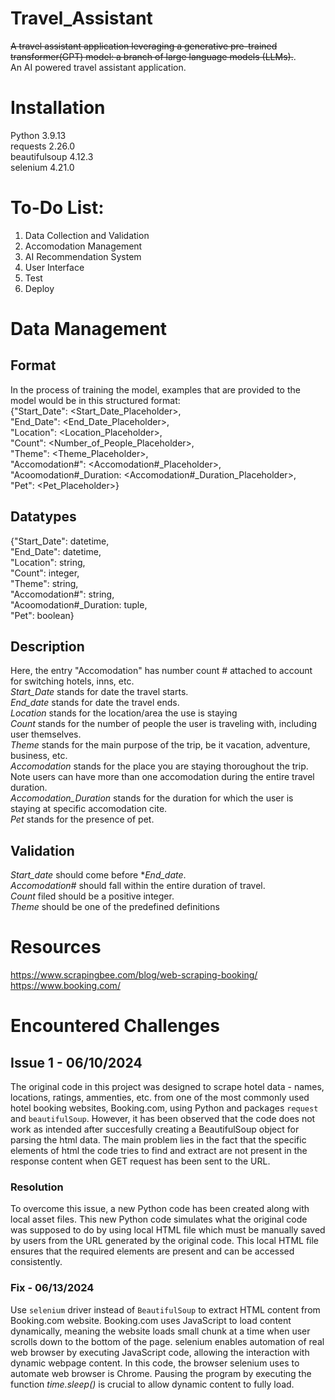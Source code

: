# Travel_Assistant
~~A travel assistant application leveraging a generative pre-trained transformer(GPT) model: a branch of large language models (LLMs).~~.\
An AI powered travel assistant application.

# Installation
Python 3.9.13\
requests 2.26.0\
beautifulsoup 4.12.3\
selenium 4.21.0

# To-Do List:
  1. Data Collection and Validation
  2. Accomodation Management
  3. AI Recommendation System
  4. User Interface
  5. Test
  6. Deploy

# Data Management
  ## Format
  In the process of training the model, examples that are provided to the model would be in this structured format:\
    {"Start_Date": <Start_Date_Placeholder>,\
    "End_Date": <End_Date_Placeholder>,\
    "Location": <Location_Placeholder>,\
    "Count": <Number_of_People_Placeholder>,\
    "Theme": <Theme_Placeholder>,\
    "Accomodation#": <Accomodation#_Placeholder>,\
    "Acoomodation#_Duration: <Accomodation#_Duration_Placeholder>,\
    "Pet": <Pet_Placeholder>}

  ## Datatypes
  {"Start_Date": datetime,\
    "End_Date": datetime,\
    "Location": string,\
    "Count": integer,\
    "Theme": string,\
    "Accomodation#": string,\
    "Acoomodation#_Duration: tuple,\
    "Pet": boolean}
    
  ## Description
  Here, the entry "Accomodation" has number count # attached to account for switching hotels, inns, etc.\
  *Start_Date* stands for date the travel starts.\
  *End_date* stands for date the travel ends.\
  *Location* stands for the location/area the use is staying\
  *Count* stands for the number of people the user is traveling with, including user themselves.\
  *Theme* stands for the main purpose of the trip, be it vacation, adventure, business, etc.\
  *Accomodation* stands for the place you are staying thoroughout the trip. Note users can have more than one accomodation during the entire travel duration.\
  *Accomodation_Duration* stands for the duration for which the user is staying at specific accomodation cite.\
  *Pet* stands for the presence of pet.

  ## Validation
  *Start_date* should come before **End_date*.\
  *Accomodation#* should fall within the entire duration of travel.\
  *Count* filed should be a positive integer.\
  *Theme* should be one of the predefined definitions

# Resources
https://www.scrapingbee.com/blog/web-scraping-booking/  \
https://www.booking.com/

# Encountered Challenges
## Issue 1 - 06/10/2024
The original code in this project was designed to scrape hotel data - names, locations, ratings, ammenties, etc. from one of the most commonly used hotel booking websites, Booking.com, using Python and packages `request` and `beautifulSoup`. However, it has been observed that the code does not work as intended after succesfully creating a BeautifulSoup object for parsing the html data. The main problem lies in the fact that the specific elements of html the code tries to find and extract are not present in the response content when GET request has been sent to the URL.
### Resolution
To overcome this issue, a new Python code has been created along with local asset files. This new Python code simulates what the original code was supposed to do by using local HTML file which must be manually saved by users from the URL generated by the original code. This local HTML file ensures that the required elements are present and can be accessed consistently.
### Fix - 06/13/2024
Use `selenium` driver instead of `BeautifulSoup` to extract HTML content from Booking.com website. Booking.com uses JavaScript to load content dynamically, meaning the website loads small chunk at a time when user scrolls down to the bottom of the page. selenium enables automation of real web browser by executing JavaScript code, allowing the interaction with dynamic webpage content. In this code, the browser selenium uses to automate web browser is Chrome. Pausing the program by executing the function _time.sleep()_ is crucial to allow dynamic content to fully load.